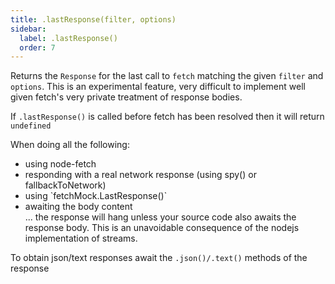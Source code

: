 ```yaml
---
title: .lastResponse(filter, options)
sidebar:
  label: .lastResponse()
  order: 7
---
```


Returns the `Response` for the last call to `fetch` matching the given `filter` and `options`. This is an experimental feature, very difficult to implement well given fetch's very private treatment of response bodies.

If `.lastResponse()` is called before fetch has been resolved then it will return `undefined`

When doing all the following:

- using node-fetch
- responding with a real network response (using spy() or fallbackToNetwork)
- using \`fetchMock.LastResponse()\`
- awaiting the body content  
  ... the response will hang unless your source code also awaits the response body.
  This is an unavoidable consequence of the nodejs implementation of streams.

To obtain json/text responses await the `.json()/.text()` methods of the response
